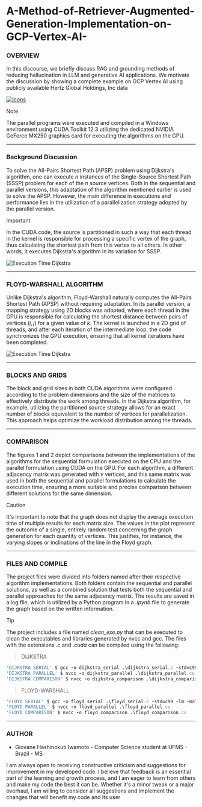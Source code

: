 # A-Method-of-Retriever-Augmented-Generation-Implementation-on-GCP-Vertex-AI-
### **OVERVIEW**
In this discourse, we briefly discuss RAG and grounding methods of reducing hallucination in LLM and generative AI applications. We motivate the discussion by showing a complete example on GCP Vertex AI using publicly available Hertz Global Holdings, Inc data  


[![Icons](https://skillicons.dev/icons?i=c,py,anaconda&theme=dark)](https://skillicons.dev)

> [!NOTE]
> The parallel programs were executed and compiled in a Windows environment using CUDA Toolkit 12.3 utilizing the dedicated NVIDIA GeForce MX250 graphics card for executing the algorithms on the GPU.

---

### **Background Discussion**

To solve the All-Pairs Shortest Path (APSP) problem using Dijkstra's algorithm, one can execute $n$ instances of the Single-Source Shortest Path (SSSP) problem for each of the $n$ source vertices. Both in the sequential and parallel versions, this adaptation of the algorithm mentioned earlier is used to solve the APSP. However, the main difference in executions and performance lies in the utilization of a parallelization strategy adopted by the parallel version.

> [!IMPORTANT]
> In the CUDA code, the source is partitioned in such a way that each thread in the kernel is responsible for processing a specific vertex of the graph, thus calculating the shortest path from this vertex to all others. In other words, it executes Dijkstra's algorithm in its variation for SSSP.

![Execution Time Dijkstra](/images/output_dijkstra.png)

---

### **FLOYD-WARSHALL ALGORITHM**

Unlike Dijkstra's algorithm, Floyd-Warshall naturally computes the All-Pairs Shortest Path (APSP) without requiring adaptation. In its parallel version, a mapping strategy using 2D blocks was adopted, where each thread in the GPU is responsible for calculating the shortest distance between pairs of vertices $(i, j)$ for a given value of $k$. The kernel is launched in a 2D grid of threads, and after each iteration of the intermediate loop, the code synchronizes the GPU execution, ensuring that all kernel iterations have been completed.

![Execution Time Dijkstra](/images/output_floyd.png)

---

### **BLOCKS AND GRIDS**

The block and grid sizes in both CUDA algorithms were configured according to the problem dimensions and the size of the matrices to effectively distribute the work among threads. In the Dijkstra algorithm, for example, utilizing the partitioned source strategy allows for an exact number of blocks equivalent to the number of vertices for parallelization. This approach helps optimize the workload distribution among the threads.

---

### **COMPARISON**

The figures $1$ and $2$ depict comparisons between the implementations of the algorithms for the sequential formulation executed on the CPU and the parallel formulation using CUDA on the GPU. For each algorithm, a different adjacency matrix was generated with $v$ vertices, and this same matrix was used in both the sequential and parallel formulations to calculate the execution time, ensuring a more suitable and precise comparison between different solutions for the same dimension.

> [!CAUTION]
> It's important to note that the graph does not display the average execution time of multiple results for each matrix size. The values in the plot represent the outcome of a single, entirely random test concerning the graph generation for each quantity of vertices. This justifies, for instance, the varying slopes or inclinations of the line in the Floyd graph.

---

### **FILES AND COMPILE**

The project files were divided into folders named after their respective algorithm implementations. Both folders contain the sequential and parallel solutions, as well as a combined solution that tests both the sequential and parallel approaches for the same adjacency matrix. The results are saved in a log file, which is utilized by a Python program in a _.ipynb_ file to generate the graph based on the written information.

> [!TIP]
> The project includes a file named _clean_exe.py_ that can be executed to clean the executables and libraries generated by nvcc and gcc. The files with the extensions _.c_ and _.cuda_ can be compiled using the following:

> DIJKSTRA

```ruby
'DIJKSTRA SERIAL' $ gcc -o dijkstra_serial .\dijkstra_serial.c -std=c99 -lm -Wall -Wextra -g3
'DIJKSTRA PARALLEL' $ nvcc -o dijkstra_parallel .\dijkstra_parallel.cu
'DIJKSTRA COMPARISON' $ nvcc -o dijkstra_comparison .\dijkstra_comparison.cu
```

> FLOYD-WARSHALL

```ruby
'FLOYD SERIAL' $ gcc -o floyd_serial .\floyd_serial.c -std=c99 -lm -Wall -Wextra -g3
'FLOYD PARALLEL' $ nvcc -o floyd_parallel .\floyd_parallel.cu
'FLOYD COMPARISON' $ nvcc -o floyd_comparison .\floyd_comparison.cu
```

---

### **AUTHOR**

- Giovane Hashinokuti Iwamoto - Computer Science student at UFMS - Brazil - MS

I am always open to receiving constructive criticism and suggestions for improvement in my developed code. I believe that feedback is an essential part of the learning and growth process, and I am eager to learn from others and make my code the best it can be. Whether it's a minor tweak or a major overhaul, I am willing to consider all suggestions and implement the changes that will benefit my code and its user

